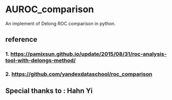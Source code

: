 # AUROC_comparison
An implement of Delong ROC comparison in python.

## reference
### 1. https://pamixsun.github.io/update/2015/08/31/roc-analysis-tool-with-delongs-method/
### 2. https://github.com/yandexdataschool/roc_comparison

## Special thanks to : Hahn Yi
